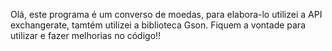 Olá, este programa é um converso de moedas, para elabora-lo utilizei a API exchangerate, tamtém utilizei a biblioteca Gson.
Fiquem a vontade para utilizar e fazer melhorias no código!!
